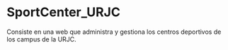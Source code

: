 # SportCenter_URJC
Consiste en una web que administra y gestiona los centros deportivos de los campus de la URJC. 
